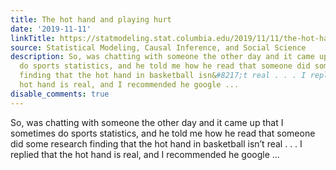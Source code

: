 ```yaml
---
title: The hot hand and playing hurt
date: '2019-11-11'
linkTitle: https://statmodeling.stat.columbia.edu/2019/11/11/the-hot-hand-and-playing-hurt/
source: Statistical Modeling, Causal Inference, and Social Science
description: So, was chatting with someone the other day and it came up that I sometimes
  do sports statistics, and he told me how he read that someone did some research
  finding that the hot hand in basketball isn&#8217;t real . . . I replied that the
  hot hand is real, and I recommended he google ...
disable_comments: true
---
```

So, was chatting with someone the other day and it came up that I sometimes do sports statistics, and he told me how he read that someone did some research finding that the hot hand in basketball isn&#8217;t real . . . I replied that the hot hand is real, and I recommended he google ...